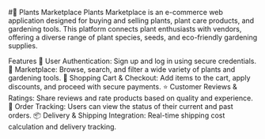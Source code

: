 #🌿 Plants Marketplace
Plants Marketplace is an e-commerce web application designed for buying and selling plants, plant care products, and gardening tools. This platform connects plant enthusiasts with vendors, offering a diverse range of plant species, seeds, and eco-friendly gardening supplies.

Features
🌱 User Authentication: Sign up and log in using secure credentials.
🛒 Marketplace: Browse, search, and filter a wide variety of plants and gardening tools.
🧾 Shopping Cart & Checkout: Add items to the cart, apply discounts, and proceed with secure payments.
⭐ Customer Reviews & Ratings: Share reviews and rate products based on quality and experience.
🔄 Order Tracking: Users can view the status of their current and past orders.
📦 Delivery & Shipping Integration: Real-time shipping cost calculation and delivery tracking.
